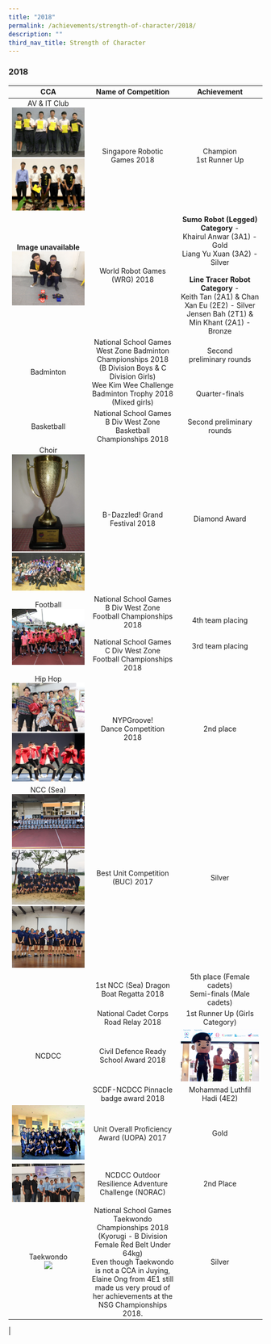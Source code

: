 ```yaml
---
title: "2018"
permalink: /achievements/strength-of-character/2018/
description: ""
third_nav_title: Strength of Character
---
```

### **2018**

| CCA | Name of Competition | Achievement |
|:---:|:---:|:---:|
| AV & IT Club<br>![](/images/2018%20soc%20cca%201.jpg)<br>![](/images/2018%20soc%20cca%202.jpg) | Singapore Robotic Games 2018 | Champion<br>1st Runner Up |
| **Image unavailable**<br>![](/images/2018%20soc%20cca%203.jpg) | World Robot Games (WRG) 2018  | **Sumo Robot (Legged) Category** -<br>Khairul Anwar (3A1) - Gold<br>Liang Yu Xuan (3A2) - Silver<br><br> **Line Tracer Robot Category** -<br>Keith Tan (2A1) & Chan Xan Eu (2E2) - Silver<br>Jensen Bah (2T1) & Min Khant (2A1) - Bronze |
| Badminton | National School Games West Zone Badminton Championships 2018<br>(B Division Boys & C Division Girls)<br>Wee Kim Wee Challenge Badminton Trophy 2018<br>(Mixed girls) | Second<br>preliminary rounds<br><br><br><br>Quarter-finals |
| Basketball | National School Games B Div West Zone Basketball Championships 2018 | Second preliminary rounds |
| Choir<br>![](/images/2018%20soc%20cca%204.jpg)<br>![](/images/2018%20soc%20cca%205.jpg) |  B-Dazzled! Grand Festival 2018 | Diamond Award  |
|  Football<br>![](/images/2018%20soc%20cca%206.jpg) |  National School Games<br>B Div West Zone Football Championships 2018<br><br> National School Games <br>C Div West Zone Football Championships 2018 | 4th team placing<br><br><br>3rd team placing<br> |
| Hip Hop<br>![](/images/2018%20soc%20cca%207.jpg)<br>![](/images/2018%20soc%20cca%208.jpg) | NYPGroove!<br>Dance Competition 2018 | 2nd place |
|  NCC (Sea)<br>![](/images/2018%20soc%20cca%209.jpg)<br>![](/images/2018%20soc%20cca%2010.jpg)<br>![](/images/2018%20soc%20cca%2011.jpg) |  Best Unit Competition (BUC) 2017 | Silver  |
|  |  1st NCC (Sea) Dragon Boat Regatta 2018 |  5th place (Female cadets)<br>Semi-finals (Male cadets) |
|  | National Cadet Corps <br>Road Relay 2018   |  1st Runner Up (Girls Category) |
|  NCDCC | Civil Defence Ready<br>School Award 2018  | ![](/images/2018%20soc%20cca%2012.jpg)  |
|  | SCDF-NCDCC Pinnacle badge award 2018 | Mohammad Luthfil Hadi (4E2) |
| ![](/images/2018%20soc%20cca%2013.jpg) | Unit Overall Proficiency Award (UOPA) 2017 | Gold |
| ![](/images/2018%20soc%20cca%2014.jpg) | NCDCC Outdoor Resilience Adventure Challenge (NORAC)  | 2nd Place |
| Taekwondo <br>![](/images/2018%20soc%20cca%2015.jpg) | National School Games Taekwondo Championships 2018 <br>(Kyorugi - B Division Female Red Belt Under 64kg)<br>Even though Taekwondo is not a CCA in Juying, Elaine Ong from 4E1 still made us very proud of her achievements at the NSG Championships 2018. | Silver |
|